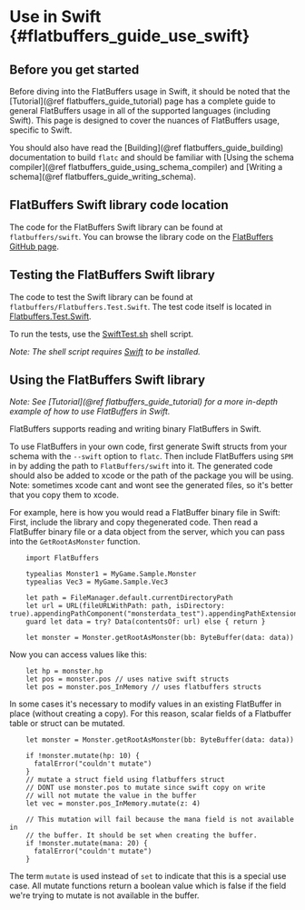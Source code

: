 Use in Swift {#flatbuffers_guide_use_swift}
=========

## Before you get started

Before diving into the FlatBuffers usage in Swift, it should be noted that
the [Tutorial](@ref flatbuffers_guide_tutorial) page has a complete guide
to general FlatBuffers usage in all of the supported languages (including Swift).
This page is designed to cover the nuances of FlatBuffers usage, specific to
Swift.

You should also have read the [Building](@ref flatbuffers_guide_building)
documentation to build `flatc` and should be familiar with
[Using the schema compiler](@ref flatbuffers_guide_using_schema_compiler) and
[Writing a schema](@ref flatbuffers_guide_writing_schema).

## FlatBuffers Swift library code location

The code for the FlatBuffers Swift library can be found at
`flatbuffers/swift`. You can browse the library code on the [FlatBuffers
GitHub page](https://github.com/google/flatbuffers/tree/master/swift).

## Testing the FlatBuffers Swift library

The code to test the Swift library can be found at `flatbuffers/Flatbuffers.Test.Swift`.
The test code itself is located in [Flatbuffers.Test.Swift](https://github.com/google/flatbuffers/blob/master/tests/FlatBuffers.Test.Swift).

To run the tests, use the [SwiftTest.sh](https://github.com/google/flatbuffers/blob/master/tests/FlatBuffers.Test.Swift/SwiftTest.sh) shell script.

*Note: The shell script requires [Swift](https://swift.org) to
be installed.*

## Using the FlatBuffers Swift library

*Note: See [Tutorial](@ref flatbuffers_guide_tutorial) for a more in-depth
example of how to use FlatBuffers in Swift.*

FlatBuffers supports reading and writing binary FlatBuffers in Swift.

To use FlatBuffers in your own code, first generate Swift structs from your
schema with the `--swift` option to `flatc`. Then include FlatBuffers using `SPM` in
by adding the path to `FlatBuffers/swift` into it. The generated code should also be
added to xcode or the path of the package you will be using. Note: sometimes xcode cant
and wont see the generated files, so it's better that you copy them to xcode.

For example, here is how you would read a FlatBuffer binary file in Swift: First,
include the library and copy thegenerated code. Then read a FlatBuffer binary file or
a data object from the server, which you can pass into the `GetRootAsMonster` function.

~~~~~~~~~~~~~~~~~~~~~~~~~~~~~~~~~~~~~~~~~~~~~~~~~~~~~~~~~~~~~~~~~~{.swift}
    import FlatBuffers

    typealias Monster1 = MyGame.Sample.Monster
    typealias Vec3 = MyGame.Sample.Vec3

    let path = FileManager.default.currentDirectoryPath
    let url = URL(fileURLWithPath: path, isDirectory: true).appendingPathComponent("monsterdata_test").appendingPathExtension("mon")
    guard let data = try? Data(contentsOf: url) else { return }

    let monster = Monster.getRootAsMonster(bb: ByteBuffer(data: data))
~~~~~~~~~~~~~~~~~~~~~~~~~~~~~~~~~~~~~~~~~~~~~~~~~~~~~~~~~~~~~~~~~~

Now you can access values like this:

~~~~~~~~~~~~~~~~~~~~~~~~~~~~~~~~~~~~~~~~~~~~~~~~~~~~~~~~~~~~~~~~~~{.swift}
    let hp = monster.hp
    let pos = monster.pos // uses native swift structs
    let pos = monster.pos_InMemory // uses flatbuffers structs
~~~~~~~~~~~~~~~~~~~~~~~~~~~~~~~~~~~~~~~~~~~~~~~~~~~~~~~~~~~~~~~~~~


In some cases it's necessary to modify values in an existing FlatBuffer in place (without creating a copy). For this reason, scalar fields of a Flatbuffer table or struct can be mutated.

~~~~~~~~~~~~~~~~~~~~~~~~~~~~~~~~~~~~~~~~~~~~~~~~~~~~~~~~~~~~~~~~~~{.swift}
    let monster = Monster.getRootAsMonster(bb: ByteBuffer(data: data))

    if !monster.mutate(hp: 10) {
      fatalError("couldn't mutate")
    }
    // mutate a struct field using flatbuffers struct
    // DONT use monster.pos to mutate since swift copy on write 
    // will not mutate the value in the buffer
    let vec = monster.pos_InMemory.mutate(z: 4)

    // This mutation will fail because the mana field is not available in
    // the buffer. It should be set when creating the buffer.
    if !monster.mutate(mana: 20) {
      fatalError("couldn't mutate")
    }
~~~~~~~~~~~~~~~~~~~~~~~~~~~~~~~~~~~~~~~~~~~~~~~~~~~~~~~~~~~~~~~~~~

The term `mutate` is used instead of `set` to indicate that this is a special use case. All mutate functions return a boolean value which is false if the field we're trying to mutate is not available in the buffer.

<br>
